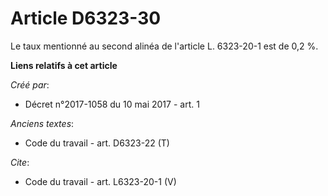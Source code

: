 # Article D6323-30

Le taux mentionné au second alinéa de l'article L. 6323-20-1 est de 0,2 %.

**Liens relatifs à cet article**

_Créé par_:

  - Décret n°2017-1058 du 10 mai 2017 - art. 1

_Anciens textes_:

  - Code du travail - art. D6323-22 (T)

_Cite_:

  - Code du travail - art. L6323-20-1 (V)

